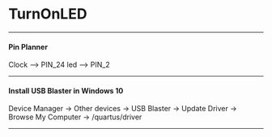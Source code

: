 # TurnOnLED

---

#### Pin Planner

Clock --> PIN_24
led --> PIN_2

---

#### Install USB Blaster in Windows 10

Device Manager → Other devices → USB Blaster → Update Driver → Browse My Computer → <Quartus Installation Path>/quartus/driver

---
